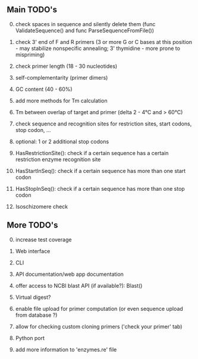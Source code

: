 ## Main TODO's

0. check spaces in sequence and silently delete them (func ValidateSequence() and func ParseSequenceFromFile())

1. check 3' end of F and R primers (3 or more G or C bases at this position - may stabilize nonspecific annealing; 3' thymidine - more prone to mispriming)

2. check primer length (18 - 30 nucleotides)

3. self-complementarity (primer dimers)

4. GC content (40 - 60%)

5. add more methods for Tm calculation

6. Tm between overlap of target and primer (delta 2 - 4°C and > 60°C)

7. check sequence and recognition sites for restriction sites, start codons, stop codon, ...

8. optional: 1 or 2 additional stop codons 

9. HasRestrictionSite(): check if a certain sequence has a certain restriction enzyme recognition site

10. HasStartInSeq(): check if a certain sequence has more than one start codon

11. HasStopInSeq(): check if a certain sequence has more than one stop codon

12. Isoschizomere check


## More TODO's
0. increase test coverage

1. Web interface

2. CLI

3. API documentation/web app documentation

4. offer access to NCBI blast API (if available?): Blast()

5. Virtual digest?

6. enable file upload for primer computation (or even sequence upload from database ?)

7. allow for checking custom cloning primers ('check your primer' tab) 

8. Python port

9. add more information to 'enzymes.re' file
